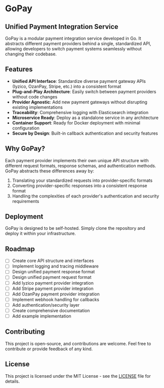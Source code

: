 # GoPay

## Unified Payment Integration Service

GoPay is a modular payment integration service developed in Go. It abstracts different payment providers behind a single, standardized API, allowing developers to switch payment systems seamlessly without changing their codebase.

## Features

- **Unified API Interface**: Standardize diverse payment gateway APIs (Iyzico, OzanPay, Stripe, etc.) into a consistent format
- **Plug-and-Play Architecture**: Easily switch between payment providers without code changes
- **Provider Agnostic**: Add new payment gateways without disrupting existing implementations
- **Traceability**: Comprehensive logging with Elasticsearch integration
- **Microservice Ready**: Deploy as a standalone service in any architecture
- **Container Support**: Ready for Docker deployment with minimal configuration
- **Secure by Design**: Built-in callback authentication and security features

## Why GoPay?

Each payment provider implements their own unique API structure with different request formats, response schemas, and authentication methods. GoPay abstracts these differences away by:

1. Translating your standardized requests into provider-specific formats
2. Converting provider-specific responses into a consistent response format
3. Handling the complexities of each provider's authentication and security requirements

## Deployment

GoPay is designed to be self-hosted. Simply clone the repository and deploy it within your infrastructure.

## Roadmap

- [ ] Create core API structure and interfaces
- [ ] Implement logging and tracing middleware
- [ ] Design unified payment response format
- [ ] Design unified payment request format
- [ ] Add Iyzico payment provider integration
- [ ] Add Stripe payment provider integration
- [ ] Add OzanPay payment provider integration
- [ ] Implement webhook handling for callbacks
- [ ] Add authentication/security layer
- [ ] Create comprehensive documentation
- [ ] Add example implementation

## Contributing

This project is open-source, and contributions are welcome. Feel free to contribute or provide feedback of any kind.

## License

This project is licensed under the MIT License - see the [LICENSE](LICENSE) file for details.
